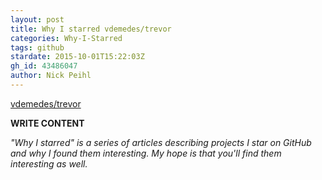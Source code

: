 ```yaml
---
layout: post
title: Why I starred vdemedes/trevor
categories: Why-I-Starred
tags: github
stardate: 2015-10-01T15:22:03Z
gh_id: 43486047
author: Nick Peihl
---
```


[vdemedes/trevor](star.repo.html_url)

**WRITE CONTENT**

*"Why I starred" is a series of articles describing projects I star on GitHub and why I found them interesting. My hope is that you'll find them interesting as well.*

